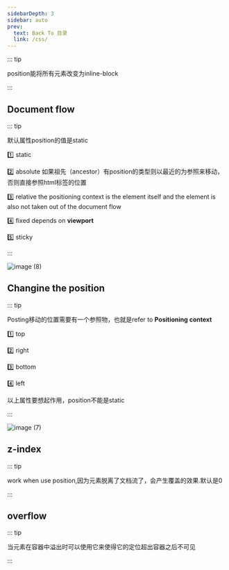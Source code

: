 ```yaml
---
sidebarDepth: 3
sidebar: auto
prev:
  text: Back To 目录
  link: /css/
---
```




::: tip

position能将所有元素改变为inline-block

:::

## Document flow

::: tip

默认属性position的值是static

:one: static

:two: absolute 如果祖先（ancestor）有position的类型则以最近的为参照来移动，否则直接参照html标签的位置

:three: relative the positioning context is the element itself and the element is also not taken out of the document flow

:four: fixed  depends on **viewport**

:five: sticky

:::

![image (8)](https://gitee.com/q10viking/PictureRepos/raw/master/images//202112081832684.jpg)

## Changine the position

::: tip

Posting移动的位置需要有一个参照物，也就是refer to **Positioning context**

:one: top

:two: right

:three: bottom

:four: left

以上属性要想起作用，position不能是static

:::

![image (7)](https://gitee.com/q10viking/PictureRepos/raw/master/images//202112081829836.jpg)



## z-index

::: tip

work when use position,因为元素脱离了文档流了，会产生覆盖的效果.默认是0

:::



## overflow

::: tip

当元素在容器中溢出时可以使用它来使得它的定位超出容器之后不可见

:::
